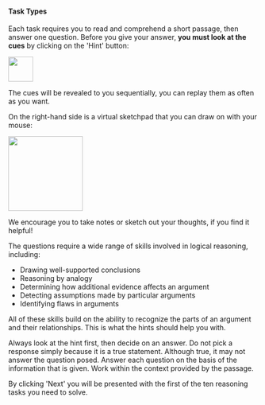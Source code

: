 #### Task Types

Each task requires you to read and comprehend a short passage, then answer one question. Before you give your answer, **you must look at the cues** by clicking on the 'Hint' button:

<img src="./assets/hint_interface.png" width="auto" height="50px">

The cues will be revealed to you sequentially, you can replay them as often as you want. 

On the right-hand side is a virtual sketchpad that you can draw on with your mouse: 

<img src="./assets/sketchpad.png" width="auto" height="150px">

We encourage you to take notes or sketch out your thoughts, if you find it helpful!

The questions require a wide range of skills involved in logical reasoning, including:

- Drawing well-supported conclusions
- Reasoning by analogy
- Determining how additional evidence affects an argument
- Detecting assumptions made by particular arguments
- Identifying flaws in arguments

All of these skills build on the ability to recognize the parts of an argument and their relationships. This is what the hints should help you with.

Always look at the hint first, then decide on an answer. Do not pick a response simply because it is a true statement. Although true, it may not answer the question posed. Answer each question on the basis of the information that is given. Work within the context provided by the passage.

By clicking 'Next' you will be presented with the first of the ten reasoning tasks you need to solve.